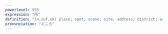 ```yaml
---
powerlevel: 595
expression: "所"
definition: "(n,suf,uk) place; spot; scene; site; address; district; area; locality; one's house; point; part; space; room; whereupon; as a result; (after present form of a verb) about to; on the verge of; (P)"
pronunciation: "ところ"
---
```

